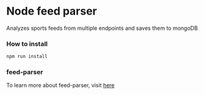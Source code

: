 # Node feed parser

Analyzes sports feeds from multiple endpoints and saves them to mongoDB

### How to install

```sh
npm run install
```

### feed-parser

To learn more about feed-parser, visit [here](https://github.com/danmactough/node-feedparser)
